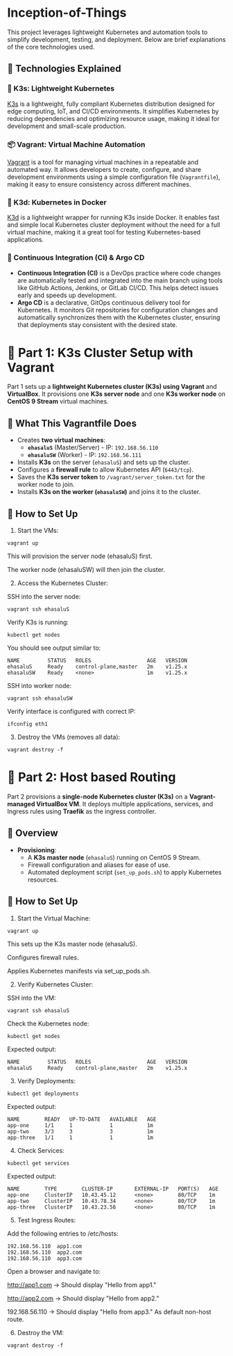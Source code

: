 # Inception-of-Things

This project leverages lightweight Kubernetes and automation tools to simplify development, testing, and deployment. Below are brief explanations of the core technologies used.

## 📌 Technologies Explained

### 🐳 K3s: Lightweight Kubernetes
[K3s](https://k3s.io/) is a lightweight, fully compliant Kubernetes distribution designed for edge computing, IoT, and CI/CD environments. It simplifies Kubernetes by reducing dependencies and optimizing resource usage, making it ideal for development and small-scale production.

### 📦 Vagrant: Virtual Machine Automation
[Vagrant](https://www.vagrantup.com/) is a tool for managing virtual machines in a repeatable and automated way. It allows developers to create, configure, and share development environments using a simple configuration file (`Vagrantfile`), making it easy to ensure consistency across different machines.

### 🚀 K3d: Kubernetes in Docker
[K3d](https://k3d.io/) is a lightweight wrapper for running K3s inside Docker. It enables fast and simple local Kubernetes cluster deployment without the need for a full virtual machine, making it a great tool for testing Kubernetes-based applications.

### 🔄 Continuous Integration (CI) & Argo CD
- **Continuous Integration (CI)** is a DevOps practice where code changes are automatically tested and integrated into the main branch using tools like GitHub Actions, Jenkins, or GitLab CI/CD. This helps detect issues early and speeds up development.
- **Argo CD** is a declarative, GitOps continuous delivery tool for Kubernetes. It monitors Git repositories for configuration changes and automatically synchronizes them with the Kubernetes cluster, ensuring that deployments stay consistent with the desired state.


# 🚀 Part 1: K3s Cluster Setup with Vagrant

Part 1 sets up a **lightweight Kubernetes cluster (K3s) using Vagrant** and **VirtualBox**. It provisions one **K3s server node** and one **K3s worker node** on **CentOS 9 Stream** virtual machines.

## 📌 What This Vagrantfile Does

- Creates **two virtual machines**:
  - **`ehasaluS`** (Master/Server) - IP: `192.168.56.110`
  - **`ehasaluSW`** (Worker) - IP: `192.168.56.111`
- Installs **K3s** on the server (`ehasaluS`) and sets up the cluster.
- Configures a **firewall rule** to allow Kubernetes API (`6443/tcp`).
- Saves the **K3s server token** to `/vagrant/server_token.txt` for the worker node to join.
- Installs **K3s on the worker (`ehasaluSW`)** and joins it to the cluster.

## 🚀 How to Set Up

1. Start the VMs:

`vagrant up`

This will provision the server node (ehasaluS) first.

The worker node (ehasaluSW) will then join the cluster.



2. Access the Kubernetes Cluster:

SSH into the server node:

`vagrant ssh ehasaluS`

Verify K3s is running:

`kubectl get nodes`

You should see output similar to:
```
NAME         STATUS   ROLES                  AGE   VERSION
ehasaluS     Ready    control-plane,master   2m    v1.25.x
ehasaluSW    Ready    <none>                 1m    v1.25.x
```
SSH into worker node:

`vagrant ssh ehasaluSW`

Verify interface is configured with correct IP:

`ifconfig eth1`


3. Destroy the VMs (removes all data):

`vagrant destroy -f`



# 🚀 Part 2: Host based Routing

Part 2 provisions a **single-node Kubernetes cluster (K3s)** on a **Vagrant-managed VirtualBox VM**. It deploys multiple applications, services, and Ingress rules using **Traefik** as the ingress controller.

## 📌 Overview

- **Provisioning**:
  - A **K3s master node** (`ehasaluS`) running on CentOS 9 Stream.
  - Firewall configuration and aliases for ease of use.
  - Automated deployment script (`set_up_pods.sh`) to apply Kubernetes resources.

## 🚀 How to Set Up

1. Start the Virtual Machine:

`vagrant up`

This sets up the K3s master node (ehasaluS).

Configures firewall rules.

Applies Kubernetes manifests via set_up_pods.sh.



2. Verify Kubernetes Cluster:

SSH into the VM:

`vagrant ssh ehasaluS`

Check the Kubernetes node:

`kubectl get nodes`

Expected output:
```
NAME         STATUS   ROLES                  AGE   VERSION
ehasaluS     Ready    control-plane,master   2m    v1.25.x
```


3. Verify Deployments:

`kubectl get deployments`

Expected output:
```
NAME        READY   UP-TO-DATE   AVAILABLE   AGE
app-one     1/1     1            1           1m
app-two     3/3     3            3           1m
app-three   1/1     1            1           1m
```

4. Check Services:

`kubectl get services`

Expected output:
```
NAME        TYPE        CLUSTER-IP       EXTERNAL-IP   PORT(S)   AGE
app-one     ClusterIP   10.43.45.12      <none>        80/TCP    1m
app-two     ClusterIP   10.43.78.34      <none>        80/TCP    1m
app-three   ClusterIP   10.43.23.56      <none>        80/TCP    1m
```

5. Test Ingress Routes:

Add the following entries to /etc/hosts:
```
192.168.56.110  app1.com
192.168.56.110  app2.com
192.168.56.110  app3.com
```
Open a browser and navigate to:

http://app1.com → Should display "Hello from app1."

http://app2.com → Should display "Hello from app2."

192.168.56.110 → Should display "Hello from app3." As default non-host route.

6. Destroy the VM:

`vagrant destroy -f`
